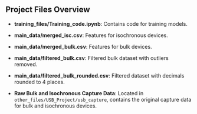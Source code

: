 ## Project Files Overview

- **training_files/Training_code.ipynb**: Contains code for training models.
- **main_data/merged_isc.csv**: Features for isochronous devices.
- **main_data/merged_bulk.csv**: Features for bulk devices.
- **main_data/filtered_bulk.csv**: Filtered bulk dataset with outliers removed.
- **main_data/filtered_bulk_rounded.csv**: Filtered dataset with decimals rounded to 4 places.

- **Raw Bulk and Isochronous Capture Data**: Located in `other_files/USB_Project/usb_capture`, contains the original capture data for bulk and isochronous devices.
